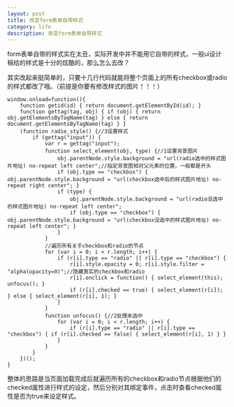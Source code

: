 ```yaml
---
layout: post
title: 改变form表单自带样式
category: life
description: 改变form表单自带样式
---
```


form表单自带的样式实在太丑，实际开发中并不能用它自带的样式，一般ui设计稿给的样式是十分的炫酷的，那么怎么去改？

其实改起来挺简单的，只要十几行代码就能将整个页面上的所有checkbox或radio的样式都改了哦。（前提是你要有修改样式的图片！！！）

    window.onload=function(){
        function getid(id) { return document.getElementById(id); }
        function gettag(tag, obj) { if (obj) { return obj.getElementsByTagName(tag) } else { return document.getElementsByTagName(tag) } }
        (function radio_style() {//3设置样式
            if (gettag("input")) {
                var r = gettag("input");
                function select_element(obj, type) {//1设置背景图片
                    obj.parentNode.style.background = "url(radio选中的样式图片地址) no-repeat left center";//指定背景图相对父元素的位置，一般都是开头
                    if (obj.type == "checkbox") { obj.parentNode.style.background = "url(checkbox选中后的样式图片地址) no-repeat right center"; }
                    if (type) {
                        obj.parentNode.style.background = "url(radio没选中的样式图片地址) no-repeat left center";
                        if (obj.type == "checkbox") { obj.parentNode.style.background = "url(checkbox没选中的样式图片地址) no-repeat left center"; }
                    }
                }
                //遍历所有关于checkbox和radio的节点
                for (var i = 0; i < r.length; i++) {
                    if (r[i].type == "radio" || r[i].type == "checkbox") {
                        r[i].style.opacity = 0; r[i].style.filter = "alpha(opacity=0)";//隐藏真实的checkbox和radio
                        r[i].onclick = function() { select_element(this); unfocus(); }
                        if (r[i].checked == true) { select_element(r[i]); } else { select_element(r[i], 1); }
                    }
                }
                function unfocus() {//2处理未选中
                    for (var i = 0; i < r.length; i++) {
                        if (r[i].type == "radio" || r[i].type == "checkbox") { if (r[i].checked == false) { select_element(r[i], 1) } }
                    }
                }
            }
        })();
    }

整体的思路是当页面加载完成后就遍历所有的checkbox和radio节点根据他们的checked属性进行样式的设定，然后分别对其绑定事件，点击时查看checked属性是否为true来设定样式。